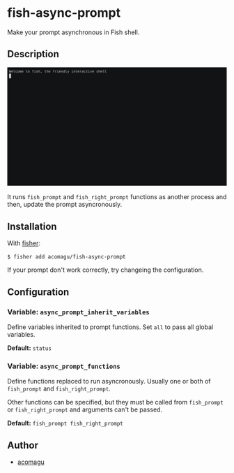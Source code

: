# fish-async-prompt

Make your prompt asynchronous in Fish shell.

## Description

![Demo Video](demo.png)

It runs `fish_prompt` and `fish_right_prompt` functions as another process and then, update the prompt asyncronously.

## Installation

With [fisher](https://github.com/jorgebucaran/fisher):

```
$ fisher add acomagu/fish-async-prompt
```

If your prompt don't work correctly, try changeing the configuration.

## Configuration

### Variable: `async_prompt_inherit_variables`

Define variables inherited to prompt functions. Set `all` to pass all global variables.

**Default:** `status`

### Variable: `async_prompt_functions`

Define functions replaced to run asyncronously. Usually one or both of `fish_prompt` and `fish_right_prompt`.

Other functions can be specified, but they must be called from `fish_prompt` or `fish_right_prompt` and arguments can't be passed.

**Default:** `fish_prompt fish_right_prompt`

## Author

- [acomagu](https://github.com/acomagu)
